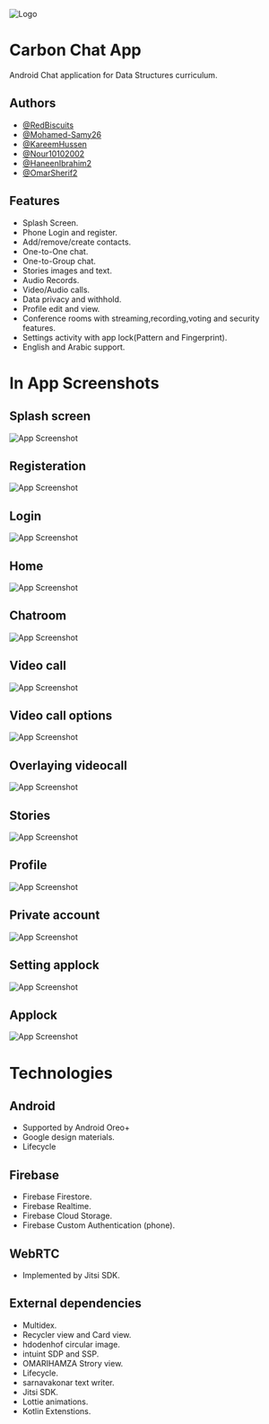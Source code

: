 
![Logo](https://raw.githubusercontent.com/RedBiscuits/Chatty/master/carbon_gif_logo.gif?token=GHSAT0AAAAAABRAJDUPHWFEANGVIOXHOYTGYUXJ4EA)


# Carbon Chat App

 Android Chat application for Data Structures curriculum.


## Authors

- [@RedBiscuits](https://github.com/RedBiscuits)
- [@Mohamed-Samy26](https://github.com/Mohamed-Samy26)
- [@KareemHussen](https://github.com/KareemHussen)
- [@Nour10102002](https://github.com/Nour10102002)
- [@HaneenIbrahim2](https://github.com/HaneenIbrahim2)
- [@OmarSherif2](https://github.com/OmarSherif2)





## Features

- Splash Screen.
- Phone Login and register.
- Add/remove/create contacts.
- One-to-One chat.
- One-to-Group chat.
- Stories images and text.
- Audio Records.
- Video/Audio calls.
- Data privacy and withhold.
- Profile edit and view.
- Conference rooms with streaming,recording,voting and security features.
- Settings activity with app lock(Pattern and Fingerprint).
- English and Arabic support.





# In App Screenshots
## Splash screen
![App Screenshot](screenshots/splash.png)
## Registeration
![App Screenshot](screenshots/register.png)
## Login
![App Screenshot](screenshots/login.png)
## Home
![App Screenshot](screenshots/home.png)
## Chatroom
![App Screenshot](screenshots/chatroom.png)
## Video call
![App Screenshot](screenshots/videocall.png)
## Video call options
![App Screenshot](screenshots/videochat_options.png)
## Overlaying videocall
![App Screenshot](screenshots/in_app_videochat.png)
## Stories
![App Screenshot](screenshots/stories.png)
## Profile
![App Screenshot](screenshots/profile.png)
## Private account
![App Screenshot](screenshots/private_profile1_cleanup.png)
## Setting applock
![App Screenshot](screenshots/applock_insettings.png)
## Applock
![App Screenshot](screenshots/applock.png)


# Technologies
## Android
- Supported by Android Oreo+
- Google design materials.
- Lifecycle
## Firebase
- Firebase Firestore.
- Firebase Realtime.
- Firebase Cloud Storage.
- Firebase Custom Authentication (phone).
## WebRTC
- Implemented by Jitsi SDK.
## External dependencies
- Multidex.
- Recycler view and Card view.
- hdodenhof circular image.
- intuint SDP and SSP.
- OMARIHAMZA Strory view.
- Lifecycle.
- sarnavakonar text writer.
- Jitsi SDK.
- Lottie animations.
- Kotlin Extenstions.
